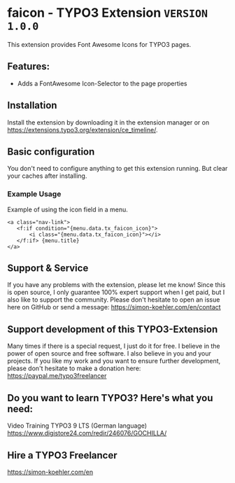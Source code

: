 # faicon - TYPO3 Extension `VERSION 1.0.0`

This extension provides Font Awesome Icons for TYPO3 pages.

## Features:

- Adds a FontAwesome Icon-Selector to the page properties

## Installation

Install the extension by downloading it in the extension manager or on https://extensions.typo3.org/extension/ce_timeline/.

## Basic configuration

You don't need to configure anything to get this extension running.
But clear your caches after installing.

### Example Usage

Example of using the icon field in a menu.

```
<a class="nav-link">
   <f:if condition="{menu.data.tx_faicon_icon}">
       <i class="{menu.data.tx_faicon_icon}"></i>
   </f:if> {menu.title}
</a>
```

## Support & Service

If you have any problems with the extension, please let me know! Since this is open source, I only guarantee 100% expert support when I get paid, but I also like to support the community. Please don't hesitate to open an issue here on GitHub or send a message: https://simon-koehler.com/en/contact

## Support development of this TYPO3-Extension

Many times if there is a special request, I just do it for free. I believe in the power of open source and free software. I also believe in you and your projects. If you like my work and you want to ensure further development, please don't hesitate to make a donation here: https://paypal.me/typo3freelancer

## Do you want to learn TYPO3? Here's what you need:
Video Training TYPO3 9 LTS (German language)
https://www.digistore24.com/redir/246076/GOCHILLA/

## Hire a TYPO3 Freelancer
https://simon-koehler.com/en
